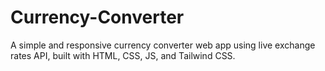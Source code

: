 # Currency-Converter
 A simple and responsive currency converter web app using live exchange rates API, built with HTML, CSS, JS, and Tailwind CSS.
